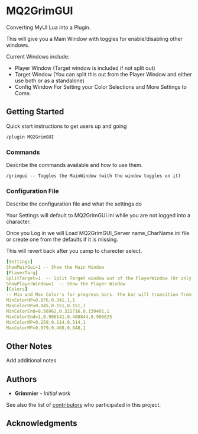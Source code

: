 # MQ2GrimGUI

Converting MyUI Lua into a Plugin. 

This will give you a Main Window with toggles for enable/disabling other windows. 

Current Windows include: 

* Player Window (Target window is included if not split out)
* Target Window (You can split this out from the Player Window and either use both or as a standalone)
* Config Window For Setting your Color Selections and More Settings to Come.

## Getting Started

Quick start instructions to get users up and going

```txt
/plugin MQ2GrimGUI
```

### Commands

Describe the commands available and how to use them.

```txt
/grimgui -- Toggles the MainWindow (with the window toggles on it)
```

### Configuration File

Describe the configuration file and what the settings do

Your Settings will default to MQ2GrimGUI.ini while you are not logged into a character.

Once you Log in we will Load MQ2GrimGUI_Server name_CharName.ini file or create one from the defaults if it is missing.

This will revert back after you camp to charecter select. 

```yaml
[Settings]
ShowMainGui=1 -- Show the Main Window
[PlayerTarg]
SplitTarget=1  -- Split Target window out of the PlayerWindow (Or only target window if ShowPlayerWindow is set to 0)
ShowPlayerWindow=1  -- Show the Player Window
[Colors]
-- Min and Max Color's for progress bars. the bar will transition from One to the other as they fill/empty
MinColorHP=0.876,0.341,1,1
MaxColorHP=0.845,0.151,0.151,1
MinColorEnd=0.56962,0.322716,0.139401,1
MaxColorEnd=1,0.900141,0.400844,0.966825
MinColorMP=0.259,0.114,0.514,1
MaxColorMP=0.079,0.468,0.848,1
```

## Other Notes

Add additional notes

## Authors

* **Grimmier** - *Initial work*

See also the list of [contributors](https://github.com/grimmier378/MQ2GrimGUI/contributors) who participated in this project.

## Acknowledgments

